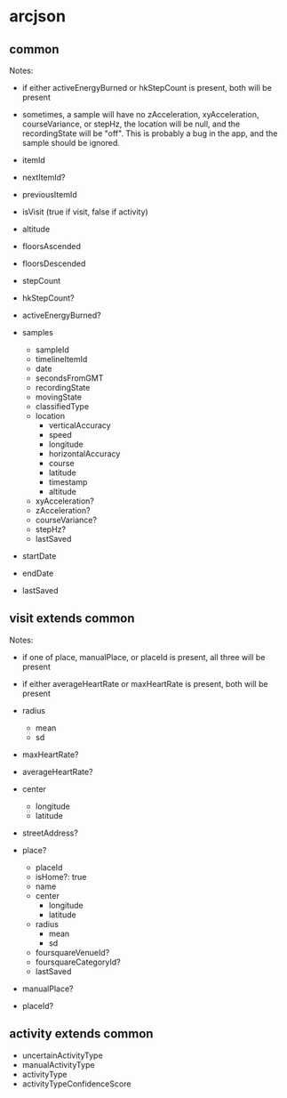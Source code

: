 # arcjson

## common

Notes:

- if either activeEnergyBurned or hkStepCount is present, both will be present
- sometimes, a sample will have no zAcceleration, xyAcceleration, courseVariance, or stepHz, the location will be null, and the recordingState will be "off". This is probably a bug in the app, and the sample should be ignored.

- itemId
- nextItemId?
- previousItemId
- isVisit (true if visit, false if activity)
- altitude
- floorsAscended
- floorsDescended
- stepCount
- hkStepCount?
- activeEnergyBurned?
- samples
  - sampleId
  - timelineItemId
  - date
  - secondsFromGMT
  - recordingState
  - movingState
  - classifiedType
  - location
    - verticalAccuracy
    - speed
    - longitude
    - horizontalAccuracy
    - course
    - latitude
    - timestamp
    - altitude
  - xyAcceleration?
  - zAcceleration?
  - courseVariance?
  - stepHz?
  - lastSaved
- startDate
- endDate
- lastSaved

## visit extends common

Notes:

- if one of place, manualPlace, or placeId is present, all three will be present
- if either averageHeartRate or maxHeartRate is present, both will be present

- radius
  - mean
  - sd
- maxHeartRate?
- averageHeartRate?
- center
  - longitude
  - latitude
- streetAddress?
- place?
  - placeId
  - isHome?: true
  - name
  - center
    - longitude
    - latitude
  - radius
    - mean
    - sd
  - foursquareVenueId?
  - foursquareCategoryId?
  - lastSaved
- manualPlace?
- placeId?

## activity extends common

- uncertainActivityType
- manualActivityType
- activityType
- activityTypeConfidenceScore
